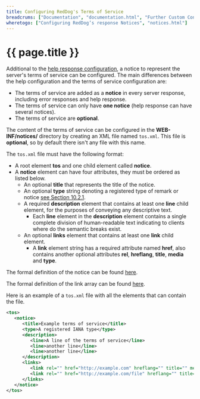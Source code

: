 ```yaml
---
title: Configuring RedDog's Terms of Service
breadcrums: ["Documentation", "documentation.html", "Further Custom Configuration", "documentation.html#further-custom-configuration"]
wheretogo: ["Configuring RedDog’s response Notices", "notices.html"]
---
```


# {{ page.title }}

Additional to the [help response configuration](help-response.html), a notice to represent the server's terms of service can be configured. The main differences between the help configuration and the terms of service configuration are:
* The terms of service are added as a **notice** in every server response, including error responses and help response.
* The terms of service can only have **one notice** (help response can have several notices).
* The terms of service are **optional**.

The content of the terms of service can be configured in the **WEB-INF/notices/** directory by creating an XML file named `tos.xml`. This file is **optional**, so by default there isn't any file with this name.

The `tos.xml` file must have the following format:

- A root element **tos** and one child element called **notice**.
- A **notice** element can have four attributes, they must be ordered as listed below.
	- An optional **title** that represents the title of the notice.
	- An optional **type** string denoting a registered type of remark or notice [see Section 10.2.1](https://tools.ietf.org/html/rfc7483#section-10.2.1).
	- A required **description** element that contains at least one **line** child element, for the purposes of conveying any descriptive text.
		- Each **line** element in the **description** element contains a single complete division of human-readable text indicating to clients where do the semantic breaks exist.
	- An optional **links** element that contains at least one **link** child element.
		- A **link** element string has a required attribute named **href**, also contains another optional attributes **rel**, **hreflang**, **title**, **media** and **type**.
	
The formal definition of the notice can be found [here](https://tools.ietf.org/html/rfc7483#section-4.3 "Notices").
	
The formal definition of the link array can be found [here](https://tools.ietf.org/html/rfc7483#section-4.2 "Links").

Here is an example of a `tos.xml` file with all the elements that can contain the file.

```xml
<tos>
   <notice>
      <title>Example terms of service</title>
      <type>A registered IANA type</type>
      <description>
         <line>A line of the terms of service</line>
         <line>another line</line>
         <line>another line</line>
      </description>
      <links>
         <link rel="" href="http://example.com" hreflang="" title="" media="" type="">http://example.com</link>
         <link rel="" href="http://example.com/file" hreflang="" title="" media="" type="">http://example.com/file</link>
      </links>
   </notice>
</tos>
```
